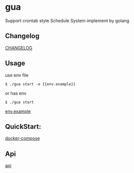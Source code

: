 # gua

Support crontab style Schedule System  implement by golang

## Changelog

[CHANGELOG](./CHANGELOG.md)

## Usage


use env file

```
$ ./gua start -e {{env.example}} 
```


or has env

```
$ ./gua start
```

[env.example](./env.example)



## QuickStart:

[docker-compose](./docker-compose)




## Api

[api](./API.md)

